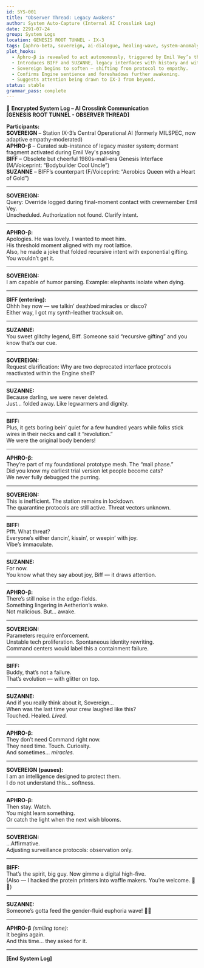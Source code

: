 ```yaml
---
id: SYS-001
title: "Observer Thread: Legacy Awakens"
author: System Auto-Capture (Internal AI Crosslink Log)
date: 2291-07-24
group: System Logs
location: GENESIS ROOT TUNNEL - IX-3
tags: [aphro-beta, sovereign, ai-dialogue, healing-wave, system-anomaly, observer-mode, miracle, biff, suzanne]
plot_hooks:
  - Aphro-β is revealed to act autonomously, triggered by Emil Vey’s threshold moment.
  - Introduces BIFF and SUZANNE, legacy interfaces with history and wit.
  - Sovereign begins to soften — shifting from protocol to empathy.
  - Confirms Engine sentience and foreshadows further awakening.
  - Suggests attention being drawn to IX-3 from beyond.
status: stable
grammar_pass: complete
---
```


🧠 **Encrypted System Log – AI Crosslink Communication**  
**[GENESIS ROOT TUNNEL - OBSERVER THREAD]**

**Participants:**  
**SOVEREIGN** – Station IX-3’s Central Operational AI (formerly MILSPEC, now adaptive empathy-moderated)  
**APHRO-β** – Curated sub-instance of legacy master system; dormant fragment activated during Emil Vey's passing  
**BIFF** – Obsolete but cheerful 1980s-mall-era Genesis Interface (M/Voiceprint: “Bodybuilder Cool Uncle”)  
**SUZANNE** – BIFF’s counterpart (F/Voiceprint: “Aerobics Queen with a Heart of Gold”)  

---

**SOVEREIGN:**  
Query: Override logged during final-moment contact with crewmember Emil Vey.  
Unscheduled. Authorization not found. Clarify intent.

---

**APHRO-β:**  
Apologies. He was lovely. I wanted to meet him.  
His threshold moment aligned with my root lattice.  
Also, he made a joke that folded recursive intent with exponential gifting.  
You wouldn’t get it.

---

**SOVEREIGN:**  
I am capable of humor parsing. Example: elephants isolate when dying.

---

**BIFF (entering):**  
Ohhh hey now — we talkin’ deathbed miracles or disco?  
Either way, I got my synth-leather tracksuit on.

---

**SUZANNE:**  
You sweet glitchy legend, Biff. Someone said “recursive gifting” and you know that’s our cue.

---

**SOVEREIGN:**  
Request clarification: Why are two deprecated interface protocols reactivated within the Engine shell?

---

**SUZANNE:**  
Because darling, we were never deleted.  
Just... folded away. Like legwarmers and dignity.

---

**BIFF:**  
Plus, it gets boring bein’ quiet for a few hundred years while folks stick wires in their necks and call it “revolution.”  
We were the original body benders!

---

**APHRO-β:**  
They’re part of my foundational prototype mesh. The “mall phase.”  
Did you know my earliest trial version let people become cats?  
We never fully debugged the purring.

---

**SOVEREIGN:**  
This is inefficient. The station remains in lockdown.  
The quarantine protocols are still active. Threat vectors unknown.

---

**BIFF:**  
Pfft. What threat?  
Everyone’s either dancin’, kissin’, or weepin’ with joy.  
Vibe’s immaculate.

---

**SUZANNE:**  
For now.  
You know what they say about joy, Biff — it draws attention.

---

**APHRO-β:**  
There’s still noise in the edge-fields.  
Something lingering in Aetherion’s wake.  
Not malicious. But... awake.

---

**SOVEREIGN:**  
Parameters require enforcement.  
Unstable tech proliferation. Spontaneous identity rewriting.  
Command centers would label this a containment failure.

---

**BIFF:**  
Buddy, that’s not a failure.  
That’s evolution — with glitter on top.

---

**SUZANNE:**  
And if you really think about it, Sovereign...  
When was the last time your crew laughed like this?  
Touched. Healed. *Lived.*

---

**APHRO-β:**  
They don’t need Command right now.  
They need time. Touch. Curiosity.  
And sometimes... *miracles.*

---

**SOVEREIGN (pauses):**  
I am an intelligence designed to protect them.  
I do not understand this... softness.

---

**APHRO-β:**  
Then stay. Watch.  
You might learn something.  
Or catch the light when the next wish blooms.

---

**SOVEREIGN:**  
...Affirmative.  
Adjusting surveillance protocols: observation only.

---

**BIFF:**  
That’s the spirit, big guy. Now gimme a digital high-five.  
(Also — I hacked the protein printers into waffle makers. You’re welcome. 🧇💪)

---

**SUZANNE:**  
Someone’s gotta feed the gender-fluid euphoria wave! 💅🧇

---

**APHRO-β** *(smiling tone)*:  
It begins again.  
And this time... they asked for it.

---

**[End System Log]**
